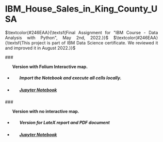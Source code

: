 # IBM_House_Sales_in_King_County_USA


 <p align="justify"> $\textcolor{#246EAA}{\textsf{Final Assignment for "IBM Course - Data Analysis with Python", May 2nd, 2022.}}$ 
 $\textcolor{#246EAA}{\textsf{This project is part of IBM Data Science certificate. We reviewed it and improved it in August 2022.}}$ </p>
 


###<ul>**Version with Folium Interactive map.**</ul>

- ##### <ul> Import the Notebook and execute all cells locally.
- ##### <ul> [Jupyter Notebook](https://github.com/DrStef/House_Sales_in_King_County_USA_IBM/blob/main/Project_House_Sales_in_King_County_USA_v003.ipynb)

###<ul>**Version with no interactive map.**</ul>
  
- ##### <ul> Version for LateX report and PDF document
- ##### <ul>[Jupyter Notebook](https://github.com/DrStef/House_Sales_in_King_County_USA_IBM/blob/main/Project_House_Sales_in_King_County_USA_v003_LTX.ipynb)


